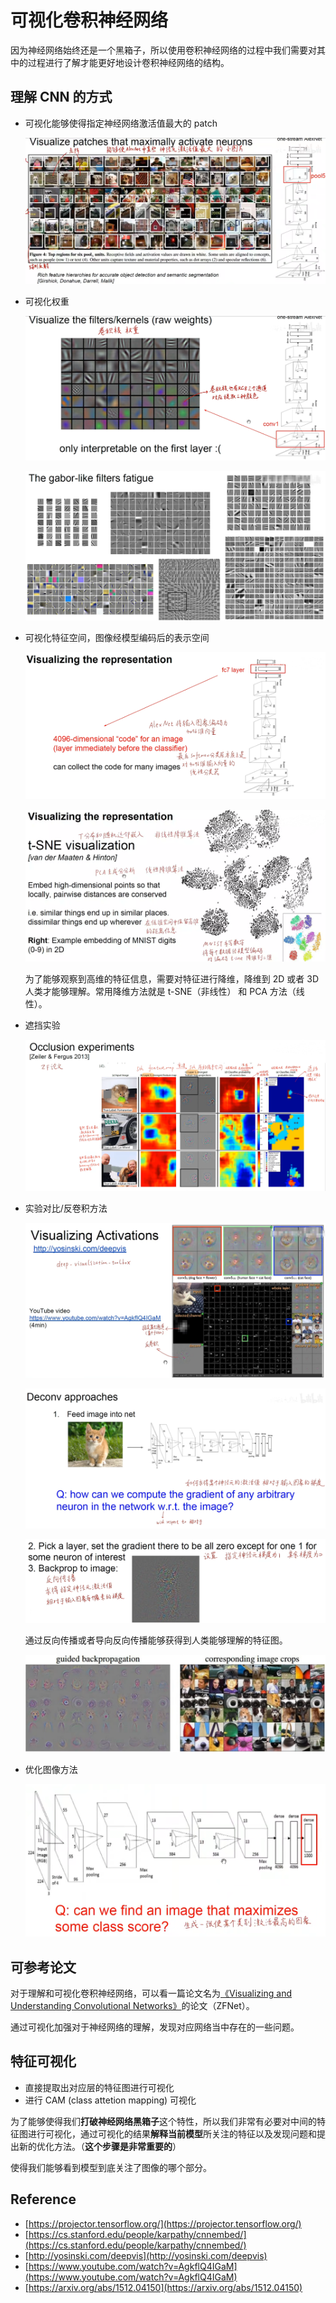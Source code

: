 # 可视化卷积神经网络

因为神经网络始终还是一个黑箱子，所以使用卷积神经网络的过程中我们需要对其中的过程进行了解才能更好地设计卷积神经网络的结构。

## 理解 CNN 的方式

- 可视化能够使得指定神经网络激活值最大的 patch

  ![image-20220516153517863](src/06.可视化卷积神经网络/image-20220516153517863.png)

- 可视化权重

    ![image-20220516153559012](src/06.可视化卷积神经网络/image-20220516153559012.png)

  ![image-20220516154343767](src/06.可视化卷积神经网络/image-20220516154343767.png)

- 可视化特征空间，图像经模型编码后的表示空间

  ![image-20220516154850980](src/06.可视化卷积神经网络/image-20220516154850980.png)

  ![image-20220516155025846](src/06.可视化卷积神经网络/image-20220516155025846.png)

  为了能够观察到高维的特征信息，需要对特征进行降维，降维到 2D 或者 3D 人类才能够理解。常用降维方法就是 t-SNE（非线性） 和 PCA 方法（线性）。

- 遮挡实验

  ![image-20220516161336551](src/06.可视化卷积神经网络/image-20220516161336551.png)

- 实验对比/反卷积方法

  ![image-20220516161524663](src/06.可视化卷积神经网络/image-20220516161524663.png)

  ![image-20220516161745440](src/06.可视化卷积神经网络/image-20220516161745440.png)

  ![image-20220516161813822](src/06.可视化卷积神经网络/image-20220516161813822.png)

  通过反向传播或者导向反向传播能够获得到人类能够理解的特征图。

  ![image-20220516162513033](src/06.可视化卷积神经网络/image-20220516162513033.png)

     

- 优化图像方法

  ![image-20220516163131629](src/06.可视化卷积神经网络/image-20220516163131629.png)

## 可参考论文

对于理解和可视化卷积神经网络，可以看一篇论文名为[《Visualizing and Understanding Convolutional Networks》](https://link.springer.com/chapter/10.1007/978-3-319-10590-1_53)的论文（ZFNet）。

通过可视化加强对于神经网络的理解，发现对应网络当中存在的一些问题。

## 特征可视化

- 直接提取出对应层的特征图进行可视化
- 进行 CAM (class attetion mapping) 可视化

为了能够使得我们**打破神经网络黑箱子**这个特性，所以我们非常有必要对中间的特征图进行可视化，通过可视化的结果**解释当前模型**所关注的特征以及发现问题和提出新的优化方法。（**这个步骤是非常重要的**）

使得我们能够看到模型到底关注了图像的哪个部分。

## Reference

- [https://projector.tensorflow.org/](https://projector.tensorflow.org/)
- [https://cs.stanford.edu/people/karpathy/cnnembed/](https://cs.stanford.edu/people/karpathy/cnnembed/)
- [http://yosinski.com/deepvis](http://yosinski.com/deepvis)
- [https://www.youtube.com/watch?v=AgkflQ4IGaM](https://www.youtube.com/watch?v=AgkflQ4IGaM)
- [https://arxiv.org/abs/1512.04150](https://arxiv.org/abs/1512.04150)